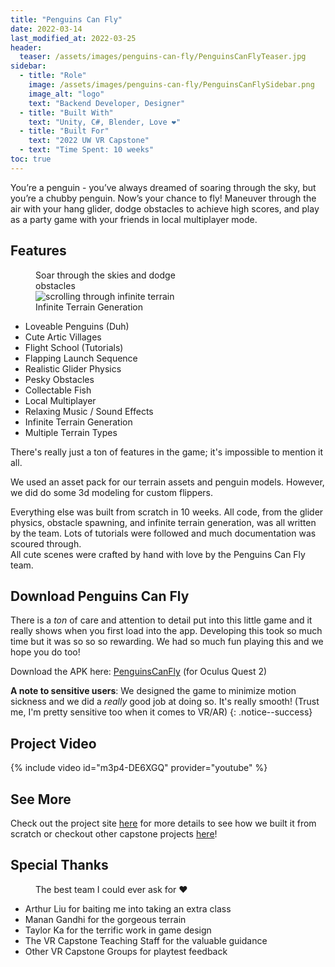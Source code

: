 ```yaml
---
title: "Penguins Can Fly"
date: 2022-03-14
last_modified_at: 2022-03-25
header:
  teaser: /assets/images/penguins-can-fly/PenguinsCanFlyTeaser.jpg
sidebar:
  - title: "Role"
    image: /assets/images/penguins-can-fly/PenguinsCanFlySidebar.png
    image_alt: "logo"
    text: "Backend Developer, Designer"
  - title: "Built With"
    text: "Unity, C#, Blender, Love ❤️"    
  - title: "Built For"
    text: "2022 UW VR Capstone"
  - text: "Time Spent: 10 weeks"
toc: true
---
```


You’re a penguin - you’ve always dreamed of soaring through the sky, but you’re a chubby penguin. Now’s your chance to fly! Maneuver through the air with your hang glider, dodge obstacles to achieve high scores, and play as a party game with your friends in local multiplayer mode.

## Features

<figure style="width: 50%; margin-block-start: 0; margin-block-end: 0;" class="align-right">
  <img src="{{ site.url }}{{ site.baseurl }}/assets/images/penguins-can-fly/flight.gif" alt="">
  <figcaption>Soar through the skies and dodge obstacles</figcaption>
</figure>

<figure style="width: 50%; margin-block-start: 0; margin-block-end: 0" class="align-right">
  <img src="{{ site.url }}{{ site.baseurl }}/assets/images/penguins-can-fly/terrain.gif" alt="scrolling through infinite terrain">
  <figcaption>Infinite Terrain Generation</figcaption>
</figure>

- Loveable Penguins (Duh)
- Cute Artic Villages
- Flight School (Tutorials)
- Flapping Launch Sequence
- Realistic Glider Physics
- Pesky Obstacles
- Collectable Fish
- Local Multiplayer
- Relaxing Music / Sound Effects
- Infinite Terrain Generation
- Multiple Terrain Types

There's really just a ton of features in the game;
it's impossible to mention it all.

We used an asset pack for our terrain assets and penguin models.
However, we did do some 3d modeling for custom flippers.  

Everything else was built from scratch in 10 weeks.
All code, from the glider physics, obstacle spawning,
and infinite terrain generation, was all written by the team.
Lots of tutorials were followed and much documentation
was scoured through.  
All cute scenes were crafted by hand with love by the
Penguins Can Fly team.

## Download Penguins Can Fly

There is a *ton* of care and attention to detail put into this little game
and it really shows when you first load into the app.
Developing this took so much time
but it was so so so rewarding.
We had so much fun playing this and
we hope you do too!

Download the APK here: [PenguinsCanFly][apk] (for Oculus Quest 2)

**A note to sensitive users**:
We designed the game to minimize motion sickness and we
did a *really* good job at doing so. It's really smooth!
(Trust me, I'm pretty sensitive too when it comes to VR/AR)
{: .notice--success}


## Project Video

{% include video id="m3p4-DE6XGQ" provider="youtube" %}

## See More

Check out the project site [here][penguins-can-fly-site] for more details
to see how we built it from scratch
or checkout other capstone projects [here][capstone-site]!


## Special Thanks
<figure style="width: 50%" class="align-right">
  <img src="{{ site.url }}{{ site.baseurl }}/assets/images/penguins-can-fly/team.jpg" alt="">
  <figcaption>The best team I could ever ask for ❤️</figcaption>
</figure>

- Arthur Liu for baiting me into taking an extra class
- Manan Gandhi for the gorgeous terrain
- Taylor Ka for the terrific work in game design
- The VR Capstone Teaching Staff for the valuable guidance
- Other VR Capstone Groups for playtest feedback

[penguins-can-fly-site]: https://uwrealitylab.github.io/xrcapstone22wi-team3/
[capstone-site]: https://courses.cs.washington.edu/courses/cse481v/22wi/demo-day/
[apk]: /files/penguins-can-fly/PenguinsCanFly.apk
